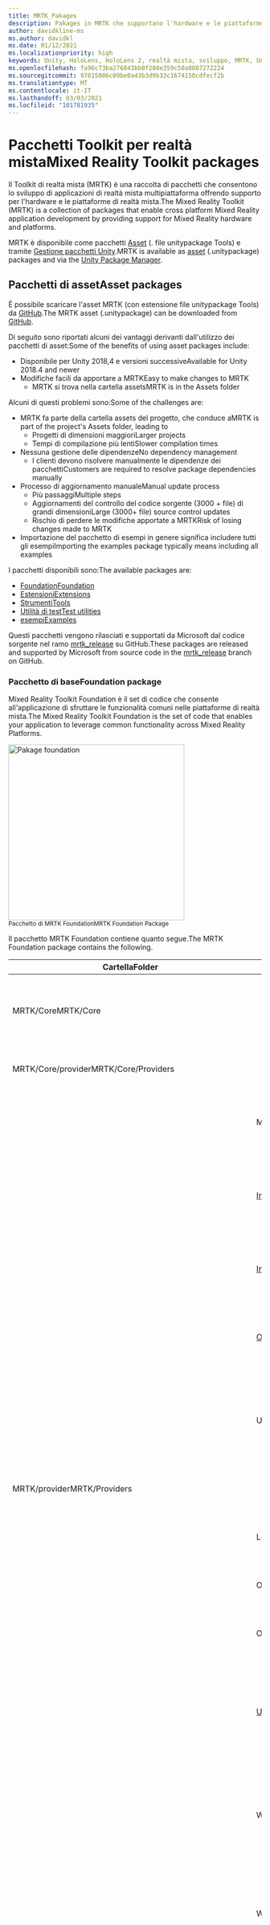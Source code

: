 ```yaml
---
title: MRTK_Pakages
description: Pakages in MRTK che supportano l'hardware e le piattaforme a realtà mista.
author: davidkline-ms
ms.author: davidkl
ms.date: 01/12/2021
ms.localizationpriority: high
keywords: Unity, HoloLens, HoloLens 2, realtà mista, sviluppo, MRTK, Unity pakage Manager,
ms.openlocfilehash: fa96c73ba276843bb8f280e359c50a8087272224
ms.sourcegitcommit: 97815006c09be0a43b3d9b33c1674150cdfecf2b
ms.translationtype: MT
ms.contentlocale: it-IT
ms.lasthandoff: 03/03/2021
ms.locfileid: "101781935"
---
```

# <a name="mixed-reality-toolkit-packages"></a><span data-ttu-id="5b2c1-104">Pacchetti Toolkit per realtà mista</span><span class="sxs-lookup"><span data-stu-id="5b2c1-104">Mixed Reality Toolkit packages</span></span>

<span data-ttu-id="5b2c1-105">Il Toolkit di realtà mista (MRTK) è una raccolta di pacchetti che consentono lo sviluppo di applicazioni di realtà mista multipiattaforma offrendo supporto per l'hardware e le piattaforme di realtà mista.</span><span class="sxs-lookup"><span data-stu-id="5b2c1-105">The Mixed Reality Toolkit (MRTK) is a collection of packages that enable cross platform Mixed Reality application development by providing support for Mixed Reality hardware and platforms.</span></span>

<span data-ttu-id="5b2c1-106">MRTK è disponibile come pacchetti [Asset](#asset-packages) (. file unitypackage Tools) e tramite [Gestione pacchetti Unity](#unity-package-manager).</span><span class="sxs-lookup"><span data-stu-id="5b2c1-106">MRTK is available as [asset](#asset-packages) (.unitypackage) packages and via the [Unity Package Manager](#unity-package-manager).</span></span>

## <a name="asset-packages"></a><span data-ttu-id="5b2c1-107">Pacchetti di asset</span><span class="sxs-lookup"><span data-stu-id="5b2c1-107">Asset packages</span></span>

<span data-ttu-id="5b2c1-108">È possibile scaricare l'asset MRTK (con estensione file unitypackage Tools) da [GitHub](https://github.com/microsoft/MixedRealityToolkit-Unity/releases).</span><span class="sxs-lookup"><span data-stu-id="5b2c1-108">The MRTK asset (.unitypackage) can be downloaded from [GitHub](https://github.com/microsoft/MixedRealityToolkit-Unity/releases).</span></span>

<span data-ttu-id="5b2c1-109">Di seguito sono riportati alcuni dei vantaggi derivanti dall'utilizzo dei pacchetti di asset:</span><span class="sxs-lookup"><span data-stu-id="5b2c1-109">Some of the benefits of using asset packages include:</span></span>

- <span data-ttu-id="5b2c1-110">Disponibile per Unity 2018,4 e versioni successive</span><span class="sxs-lookup"><span data-stu-id="5b2c1-110">Available for Unity 2018.4 and newer</span></span>
- <span data-ttu-id="5b2c1-111">Modifiche facili da apportare a MRTK</span><span class="sxs-lookup"><span data-stu-id="5b2c1-111">Easy to make changes to MRTK</span></span>
  - <span data-ttu-id="5b2c1-112">MRTK si trova nella cartella assets</span><span class="sxs-lookup"><span data-stu-id="5b2c1-112">MRTK is in the Assets folder</span></span>

<span data-ttu-id="5b2c1-113">Alcuni di questi problemi sono:</span><span class="sxs-lookup"><span data-stu-id="5b2c1-113">Some of the challenges are:</span></span>

- <span data-ttu-id="5b2c1-114">MRTK fa parte della cartella assets del progetto, che conduce a</span><span class="sxs-lookup"><span data-stu-id="5b2c1-114">MRTK is part of the project's Assets folder, leading to</span></span>
  - <span data-ttu-id="5b2c1-115">Progetti di dimensioni maggiori</span><span class="sxs-lookup"><span data-stu-id="5b2c1-115">Larger projects</span></span>
  - <span data-ttu-id="5b2c1-116">Tempi di compilazione più lenti</span><span class="sxs-lookup"><span data-stu-id="5b2c1-116">Slower compilation times</span></span>
- <span data-ttu-id="5b2c1-117">Nessuna gestione delle dipendenze</span><span class="sxs-lookup"><span data-stu-id="5b2c1-117">No dependency management</span></span>
  - <span data-ttu-id="5b2c1-118">I clienti devono risolvere manualmente le dipendenze dei pacchetti</span><span class="sxs-lookup"><span data-stu-id="5b2c1-118">Customers are required to resolve package dependencies manually</span></span>
- <span data-ttu-id="5b2c1-119">Processo di aggiornamento manuale</span><span class="sxs-lookup"><span data-stu-id="5b2c1-119">Manual update process</span></span>
  - <span data-ttu-id="5b2c1-120">Più passaggi</span><span class="sxs-lookup"><span data-stu-id="5b2c1-120">Multiple steps</span></span>
  - <span data-ttu-id="5b2c1-121">Aggiornamenti del controllo del codice sorgente (3000 + file) di grandi dimensioni</span><span class="sxs-lookup"><span data-stu-id="5b2c1-121">Large (3000+ file) source control updates</span></span>
  - <span data-ttu-id="5b2c1-122">Rischio di perdere le modifiche apportate a MRTK</span><span class="sxs-lookup"><span data-stu-id="5b2c1-122">Risk of losing changes made to MRTK</span></span>
- <span data-ttu-id="5b2c1-123">Importazione del pacchetto di esempi in genere significa includere tutti gli esempi</span><span class="sxs-lookup"><span data-stu-id="5b2c1-123">Importing the examples package typically means including all examples</span></span>

<span data-ttu-id="5b2c1-124">I pacchetti disponibili sono:</span><span class="sxs-lookup"><span data-stu-id="5b2c1-124">The available packages are:</span></span>

- [<span data-ttu-id="5b2c1-125">Foundation</span><span class="sxs-lookup"><span data-stu-id="5b2c1-125">Foundation</span></span>](#foundation-package)
- [<span data-ttu-id="5b2c1-126">Estensioni</span><span class="sxs-lookup"><span data-stu-id="5b2c1-126">Extensions</span></span>](#extensions-package)
- [<span data-ttu-id="5b2c1-127">Strumenti</span><span class="sxs-lookup"><span data-stu-id="5b2c1-127">Tools</span></span>](#tools-package)
- [<span data-ttu-id="5b2c1-128">Utilità di test</span><span class="sxs-lookup"><span data-stu-id="5b2c1-128">Test utilities</span></span>](#test-utilities-package)
- [<span data-ttu-id="5b2c1-129">esempi</span><span class="sxs-lookup"><span data-stu-id="5b2c1-129">Examples</span></span>](#examples-package)

<span data-ttu-id="5b2c1-130">Questi pacchetti vengono rilasciati e supportati da Microsoft dal codice sorgente nel ramo [mrtk_release](https://github.com/Microsoft/MixedRealityToolkit-Unity/tree/mrtk_release) su GitHub.</span><span class="sxs-lookup"><span data-stu-id="5b2c1-130">These packages are released and supported by Microsoft from source code in the [mrtk_release](https://github.com/Microsoft/MixedRealityToolkit-Unity/tree/mrtk_release) branch on GitHub.</span></span>

### <a name="foundation-package"></a><span data-ttu-id="5b2c1-131">Pacchetto di base</span><span class="sxs-lookup"><span data-stu-id="5b2c1-131">Foundation package</span></span>

<span data-ttu-id="5b2c1-132">Mixed Reality Toolkit Foundation è il set di codice che consente all'applicazione di sfruttare le funzionalità comuni nelle piattaforme di realtà mista.</span><span class="sxs-lookup"><span data-stu-id="5b2c1-132">The Mixed Reality Toolkit Foundation is the set of code that enables your application to leverage common functionality across Mixed Reality Platforms.</span></span>

<img src="../features/images/input/MRTK_Package_Foundation.png" width="350px" alt="Pakage foundation" style="display:block;">  
<span data-ttu-id="5b2c1-133"><sup>Pacchetto di MRTK Foundation</sup></span><span class="sxs-lookup"><span data-stu-id="5b2c1-133"><sup>MRTK Foundation Package</sup></span></span>

<span data-ttu-id="5b2c1-134">Il pacchetto MRTK Foundation contiene quanto segue.</span><span class="sxs-lookup"><span data-stu-id="5b2c1-134">The MRTK Foundation package contains the following.</span></span>

| <span data-ttu-id="5b2c1-135">Cartella</span><span class="sxs-lookup"><span data-stu-id="5b2c1-135">Folder</span></span> | <span data-ttu-id="5b2c1-136">Componente</span><span class="sxs-lookup"><span data-stu-id="5b2c1-136">Component</span></span> | <span data-ttu-id="5b2c1-137">Descrizione</span><span class="sxs-lookup"><span data-stu-id="5b2c1-137">Description</span></span> |
| --- | --- | --- |
| <span data-ttu-id="5b2c1-138">MRTK/Core</span><span class="sxs-lookup"><span data-stu-id="5b2c1-138">MRTK/Core</span></span> | | <span data-ttu-id="5b2c1-139">Interfacce e definizioni di tipi, classi base e shader standard.</span><span class="sxs-lookup"><span data-stu-id="5b2c1-139">Interface and type definitions, base classes, standard shader.</span></span> |
| <span data-ttu-id="5b2c1-140">MRTK/Core/provider</span><span class="sxs-lookup"><span data-stu-id="5b2c1-140">MRTK/Core/Providers</span></span> | | <span data-ttu-id="5b2c1-141">Provider di dati indipendenti dalla piattaforma</span><span class="sxs-lookup"><span data-stu-id="5b2c1-141">Platform agnostic data providers</span></span> |
| | <span data-ttu-id="5b2c1-142">Mani</span><span class="sxs-lookup"><span data-stu-id="5b2c1-142">Hands</span></span> | <span data-ttu-id="5b2c1-143">Supporto della classe di base e servizi per il rilevamento manuale.</span><span class="sxs-lookup"><span data-stu-id="5b2c1-143">Base class support and services for hand tracking.</span></span> |
| | [<span data-ttu-id="5b2c1-144">InputAnimation</span><span class="sxs-lookup"><span data-stu-id="5b2c1-144">InputAnimation</span></span>](../features/input-simulation/input-animation-recording.md) | <span data-ttu-id="5b2c1-145">Supporto per la registrazione dei dati di rilevamento della mano e del movimento Head.</span><span class="sxs-lookup"><span data-stu-id="5b2c1-145">Support for recording head movement and hand tracking data.</span></span> |
| | [<span data-ttu-id="5b2c1-146">InputSimulation</span><span class="sxs-lookup"><span data-stu-id="5b2c1-146">InputSimulation</span></span>](../features/input-simulation/input-simulation-service.md) | <span data-ttu-id="5b2c1-147">Supporto per la simulazione in-editor di input mano e occhio.</span><span class="sxs-lookup"><span data-stu-id="5b2c1-147">Support for in-editor simulation of hand and eye input.</span></span> |
| | [<span data-ttu-id="5b2c1-148">ObjectMeshObserver</span><span class="sxs-lookup"><span data-stu-id="5b2c1-148">ObjectMeshObserver</span></span>](../features/spatial-awareness/spatial-object-mesh-observer.md) | <span data-ttu-id="5b2c1-149">Osservatore di consapevolezza spaziale che usa un modello 3D come dati.</span><span class="sxs-lookup"><span data-stu-id="5b2c1-149">Spatial awareness observer using a 3D model as the data.</span></span> |
| | <span data-ttu-id="5b2c1-150">UnityInput</span><span class="sxs-lookup"><span data-stu-id="5b2c1-150">UnityInput</span></span> | <span data-ttu-id="5b2c1-151">Dispositivi di input comuni (joystick, mouse e così via) implementati tramite l'API di input di Unity.</span><span class="sxs-lookup"><span data-stu-id="5b2c1-151">Common input devices (joystick, mouse, etc.) implemented via Unity's input API.</span></span> |
| <span data-ttu-id="5b2c1-152">MRTK/provider</span><span class="sxs-lookup"><span data-stu-id="5b2c1-152">MRTK/Providers</span></span> | | <span data-ttu-id="5b2c1-153">Provider di dati specifici della piattaforma</span><span class="sxs-lookup"><span data-stu-id="5b2c1-153">Platform specific data providers</span></span> |
| | <span data-ttu-id="5b2c1-154">LeapMotion</span><span class="sxs-lookup"><span data-stu-id="5b2c1-154">LeapMotion</span></span> | <span data-ttu-id="5b2c1-155">Supporto per UltraLeap Leap Motion controller.</span><span class="sxs-lookup"><span data-stu-id="5b2c1-155">Support for the UltraLeap Leap Motion controller.</span></span> |
| | <span data-ttu-id="5b2c1-156">OpenVR</span><span class="sxs-lookup"><span data-stu-id="5b2c1-156">OpenVR</span></span> | <span data-ttu-id="5b2c1-157">Supporto per i dispositivi OpenVR.</span><span class="sxs-lookup"><span data-stu-id="5b2c1-157">Support for OpenVR devices.</span></span> |
| | <span data-ttu-id="5b2c1-158">Oculus</span><span class="sxs-lookup"><span data-stu-id="5b2c1-158">Oculus</span></span> | <span data-ttu-id="5b2c1-159">Supporto per dispositivi Oculus, ad esempio la ricerca.</span><span class="sxs-lookup"><span data-stu-id="5b2c1-159">Support for Oculus devices, such as the Quest.</span></span> |
| | [<span data-ttu-id="5b2c1-160">Unity</span><span class="sxs-lookup"><span data-stu-id="5b2c1-160">UnityAR</span></span>](../features/camera-system/unity-ar-camera-settings.md) | <span data-ttu-id="5b2c1-161">Sperimentale Provider di impostazioni della fotocamera che consente l'uso di MRTK con i dispositivi mobili AR.</span><span class="sxs-lookup"><span data-stu-id="5b2c1-161">(Experimental) Camera settings provider enabling MRTK use with mobile AR devices.</span></span> |
| | <span data-ttu-id="5b2c1-162">WindowsMixedReality</span><span class="sxs-lookup"><span data-stu-id="5b2c1-162">WindowsMixedReality</span></span> | <span data-ttu-id="5b2c1-163">Supporto per i dispositivi di realtà mista di Windows, tra cui Microsoft HoloLens e gli auricolari immersivi.</span><span class="sxs-lookup"><span data-stu-id="5b2c1-163">Support for Windows Mixed Reality devices, including Microsoft HoloLens and immersive headsets.</span></span> |
| | <span data-ttu-id="5b2c1-164">Windows</span><span class="sxs-lookup"><span data-stu-id="5b2c1-164">Windows</span></span> | <span data-ttu-id="5b2c1-165">Supporto per le API specifiche di Microsoft Windows, ad esempio la voce e la dettatura.</span><span class="sxs-lookup"><span data-stu-id="5b2c1-165">Support for Microsoft Windows specific APIs, for example speech and dictation.</span></span> |
| | <span data-ttu-id="5b2c1-166">SDK XR</span><span class="sxs-lookup"><span data-stu-id="5b2c1-166">XR SDK</span></span> | <span data-ttu-id="5b2c1-167">Sperimentale Supporto per [il nuovo Framework XR di Unity](https://blogs.unity3d.com/2020/01/24/unity-xr-platform-updates/) in unity 2019,3 e versioni successive.</span><span class="sxs-lookup"><span data-stu-id="5b2c1-167">(Experimental) Support for [Unity's new XR framework](https://blogs.unity3d.com/2020/01/24/unity-xr-platform-updates/) in Unity 2019.3 and newer.</span></span> |
| <span data-ttu-id="5b2c1-168">MRTK/SDK</span><span class="sxs-lookup"><span data-stu-id="5b2c1-168">MRTK/SDK</span></span> | | |
| | <span data-ttu-id="5b2c1-169">Sperimentale</span><span class="sxs-lookup"><span data-stu-id="5b2c1-169">Experimental</span></span> | <span data-ttu-id="5b2c1-170">Funzionalità sperimentali, tra cui shader, controlli dell'interfaccia utente e singoli gestori di sistema.</span><span class="sxs-lookup"><span data-stu-id="5b2c1-170">Experimental features, including shaders, user interface controls and individual system managers.</span></span> |
| | <span data-ttu-id="5b2c1-171">Funzionalità</span><span class="sxs-lookup"><span data-stu-id="5b2c1-171">Features</span></span> | <span data-ttu-id="5b2c1-172">Funzionalità basata sul pacchetto di base.</span><span class="sxs-lookup"><span data-stu-id="5b2c1-172">Functionality that builds upon the Foundation package.</span></span> |
| | <span data-ttu-id="5b2c1-173">Profiles</span><span class="sxs-lookup"><span data-stu-id="5b2c1-173">Profiles</span></span> | <span data-ttu-id="5b2c1-174">Profili predefiniti per i sistemi e i servizi Microsoft Mixed Reality Toolkit.</span><span class="sxs-lookup"><span data-stu-id="5b2c1-174">Default profiles for the Microsoft Mixed Reality Toolkit systems and services.</span></span> |
| | <span data-ttu-id="5b2c1-175">StandardAssets</span><span class="sxs-lookup"><span data-stu-id="5b2c1-175">StandardAssets</span></span> | <span data-ttu-id="5b2c1-176">Asset comuni; modelli, trame, materiali e così via</span><span class="sxs-lookup"><span data-stu-id="5b2c1-176">Common assets; models, textures, materials, etc.</span></span> |
| <span data-ttu-id="5b2c1-177">MRTK/SceneSystemResources</span><span class="sxs-lookup"><span data-stu-id="5b2c1-177">MRTK/SceneSystemResources</span></span> | | <span data-ttu-id="5b2c1-178">Asset e risorse usati dal sistema di scena</span><span class="sxs-lookup"><span data-stu-id="5b2c1-178">Assets and resources used by the Scene System</span></span> |
| <span data-ttu-id="5b2c1-179">MRTK/servizi</span><span class="sxs-lookup"><span data-stu-id="5b2c1-179">MRTK/Services</span></span> | | |
| | [<span data-ttu-id="5b2c1-180">BoundarySystem</span><span class="sxs-lookup"><span data-stu-id="5b2c1-180">BoundarySystem</span></span>](../features/boundary/boundary-system-getting-started.md) | <span data-ttu-id="5b2c1-181">Sistema che implementa il supporto per i confini VR.</span><span class="sxs-lookup"><span data-stu-id="5b2c1-181">System implementing VR boundary support.</span></span> |
| | [<span data-ttu-id="5b2c1-182">CameraSystem</span><span class="sxs-lookup"><span data-stu-id="5b2c1-182">CameraSystem</span></span>](../features/camera-system/camera-system-overview.md) | <span data-ttu-id="5b2c1-183">Sistema che implementa la configurazione della fotocamera e la gestione.</span><span class="sxs-lookup"><span data-stu-id="5b2c1-183">System implementing camera configuration and management.</span></span> |
| | [<span data-ttu-id="5b2c1-184">DiagnosticsSystem</span><span class="sxs-lookup"><span data-stu-id="5b2c1-184">DiagnosticsSystem</span></span>](../features/diagnostics/diagnostics-system-getting-started.md) | <span data-ttu-id="5b2c1-185">Implementazione del sistema in Application Diagnostics, ad esempio un Profiler Visual.</span><span class="sxs-lookup"><span data-stu-id="5b2c1-185">System implementing in application diagnostics, for example a visual profiler.</span></span> |
| | [<span data-ttu-id="5b2c1-186">InputSystem</span><span class="sxs-lookup"><span data-stu-id="5b2c1-186">InputSystem</span></span>](../features/input/overview.md) | <span data-ttu-id="5b2c1-187">Sistema che fornisce supporto per l'accesso e la gestione dell'input dell'utente.</span><span class="sxs-lookup"><span data-stu-id="5b2c1-187">System providing support for accessing and handling user input.</span></span> |
| | [<span data-ttu-id="5b2c1-188">SceneSystem</span><span class="sxs-lookup"><span data-stu-id="5b2c1-188">SceneSystem</span></span>](../features/scene-system/scene-system-getting-started.md) | <span data-ttu-id="5b2c1-189">Sistema che fornisce supporto per le applicazioni multiscena.</span><span class="sxs-lookup"><span data-stu-id="5b2c1-189">System providing multi-scene application support.</span></span> |
| | [<span data-ttu-id="5b2c1-190">SpatialAwarenessSystem</span><span class="sxs-lookup"><span data-stu-id="5b2c1-190">SpatialAwarenessSystem</span></span>](../features/spatial-awareness/spatial-awareness-getting-started.md) | <span data-ttu-id="5b2c1-191">Sistema che fornisce supporto per la consapevolezza dell'ambiente dell'utente.</span><span class="sxs-lookup"><span data-stu-id="5b2c1-191">System providing support for awareness of the user's environment.</span></span> |
| | [<span data-ttu-id="5b2c1-192">TeleportSystem</span><span class="sxs-lookup"><span data-stu-id="5b2c1-192">TeleportSystem</span></span>](../features/teleport-system/teleport-system.md) | <span data-ttu-id="5b2c1-193">Sistema che fornisce il supporto per il Teleporting (spostandosi sull'esperienza nei salti).</span><span class="sxs-lookup"><span data-stu-id="5b2c1-193">System providing support for teleporting (moving about the experience in jumps).</span></span> |
| <span data-ttu-id="5b2c1-194">MRTK/StandardAssets</span><span class="sxs-lookup"><span data-stu-id="5b2c1-194">MRTK/StandardAssets</span></span> | | <span data-ttu-id="5b2c1-195">Shader standard MRTK, materiali di base e altre risorse standard per esperienze di realtà miste</span><span class="sxs-lookup"><span data-stu-id="5b2c1-195">MRTK Standard shader, basic materials and other standard assets for mixed reality experiences</span></span> |

### <a name="extensions-package"></a><span data-ttu-id="5b2c1-196">Pacchetto di estensioni</span><span class="sxs-lookup"><span data-stu-id="5b2c1-196">Extensions package</span></span>

<span data-ttu-id="5b2c1-197">Il pacchetto facoltativo Microsoft. MixedRealityToolkit. Unity. Extensions include servizi aggiuntivi che estendono le funzionalità di Microsoft Mixed Reality Toolkit.</span><span class="sxs-lookup"><span data-stu-id="5b2c1-197">The optional Microsoft.MixedRealityToolkit.Unity.Extensions package includes additional services that extend the functionality of the Microsoft Mixed Reality Toolkit.</span></span>

> [!NOTE]
> <span data-ttu-id="5b2c1-198">Il pacchetto Extensions richiede Microsoft. MixedRealityToolkit. Unity. Foundation.</span><span class="sxs-lookup"><span data-stu-id="5b2c1-198">The extensions package requires Microsoft.MixedRealityToolkit.Unity.Foundation.</span></span>

| <span data-ttu-id="5b2c1-199">Cartella</span><span class="sxs-lookup"><span data-stu-id="5b2c1-199">Folder</span></span> | <span data-ttu-id="5b2c1-200">Componente</span><span class="sxs-lookup"><span data-stu-id="5b2c1-200">Component</span></span> | <span data-ttu-id="5b2c1-201">Descrizione</span><span class="sxs-lookup"><span data-stu-id="5b2c1-201">Description</span></span> |
| --- | --- | --- |
| <span data-ttu-id="5b2c1-202">MRTK/estensioni</span><span class="sxs-lookup"><span data-stu-id="5b2c1-202">MRTK/Extensions</span></span> | |
| | [<span data-ttu-id="5b2c1-203">HandPhysicsService</span><span class="sxs-lookup"><span data-stu-id="5b2c1-203">HandPhysicsService</span></span>](../features/extensions/hand-physics-service.md) | <span data-ttu-id="5b2c1-204">Servizio che aggiunge il supporto per la fisica a mani articolate.</span><span class="sxs-lookup"><span data-stu-id="5b2c1-204">Service that adds physics support to articulated hands.</span></span> |
| | <span data-ttu-id="5b2c1-205">LostTrackingService</span><span class="sxs-lookup"><span data-stu-id="5b2c1-205">LostTrackingService</span></span> | <span data-ttu-id="5b2c1-206">Servizio che semplifica la gestione delle perdite di rilevamento nei dispositivi Microsoft HoloLens.</span><span class="sxs-lookup"><span data-stu-id="5b2c1-206">Service that simplifies handling of tracking loss on Microsoft HoloLens devices.</span></span> |
| | [<span data-ttu-id="5b2c1-207">SceneTransitionService</span><span class="sxs-lookup"><span data-stu-id="5b2c1-207">SceneTransitionService</span></span>](../features/extensions/scene-transition-service.md) | <span data-ttu-id="5b2c1-208">Servizio che semplifica l'aggiunta di transizioni di scene uniformi.</span><span class="sxs-lookup"><span data-stu-id="5b2c1-208">Service that simplifies adding smooth scene transitions.</span></span> |

### <a name="tools-package"></a><span data-ttu-id="5b2c1-209">Pacchetto strumenti</span><span class="sxs-lookup"><span data-stu-id="5b2c1-209">Tools package</span></span>

<span data-ttu-id="5b2c1-210">Il pacchetto facoltativo Microsoft. MixedRealityToolkit. Unity. Tools include strumenti utili che migliorano l'esperienza di sviluppo di realtà mista usando Microsoft Mixed Reality Toolkit.</span><span class="sxs-lookup"><span data-stu-id="5b2c1-210">The optional Microsoft.MixedRealityToolkit.Unity.Tools package includes helpful tools that enhance the mixed reality development experience using the Microsoft Mixed Reality Toolkit.</span></span>
<span data-ttu-id="5b2c1-211">Questi strumenti si trovano nel menu **utilità di reality Toolkit > Utilities** nell'editor di Unity.</span><span class="sxs-lookup"><span data-stu-id="5b2c1-211">These tools are located in the **Mixed Reality Toolkit > Utilities** menu in the Unity Editor.</span></span>

> [!NOTE]
> <span data-ttu-id="5b2c1-212">Il pacchetto di strumenti richiede Microsoft. MixedRealityToolkit. Unity. Foundation.</span><span class="sxs-lookup"><span data-stu-id="5b2c1-212">The tools package requires Microsoft.MixedRealityToolkit.Unity.Foundation.</span></span>

| <span data-ttu-id="5b2c1-213">Cartella</span><span class="sxs-lookup"><span data-stu-id="5b2c1-213">Folder</span></span> | <span data-ttu-id="5b2c1-214">Componente</span><span class="sxs-lookup"><span data-stu-id="5b2c1-214">Component</span></span> | <span data-ttu-id="5b2c1-215">Descrizione</span><span class="sxs-lookup"><span data-stu-id="5b2c1-215">Description</span></span> |
| --- | --- | --- |
| <span data-ttu-id="5b2c1-216">MRTK/strumenti</span><span class="sxs-lookup"><span data-stu-id="5b2c1-216">MRTK/Tools</span></span> | |
| | <span data-ttu-id="5b2c1-217">BuildWindow</span><span class="sxs-lookup"><span data-stu-id="5b2c1-217">BuildWindow</span></span> | <span data-ttu-id="5b2c1-218">Strumento che consente di semplificare il processo di compilazione e distribuzione di applicazioni UWP.</span><span class="sxs-lookup"><span data-stu-id="5b2c1-218">Tool that helps simplify the process of building and deploying UWP applications.</span></span> |
| | [<span data-ttu-id="5b2c1-219">DependencyWindow</span><span class="sxs-lookup"><span data-stu-id="5b2c1-219">DependencyWindow</span></span>](../features/tools/dependency-window.md) | <span data-ttu-id="5b2c1-220">Strumento che consente di creare un grafico delle dipendenze di asset in un progetto.</span><span class="sxs-lookup"><span data-stu-id="5b2c1-220">Tool that creates a dependency graph of assets in a project.</span></span> |
| | [<span data-ttu-id="5b2c1-221">ExtensionServiceCreator</span><span class="sxs-lookup"><span data-stu-id="5b2c1-221">ExtensionServiceCreator</span></span>](../features/tools/extension-service-creation-wizard.md) | <span data-ttu-id="5b2c1-222">Procedura guidata per semplificare la creazione di servizi di estensione.</span><span class="sxs-lookup"><span data-stu-id="5b2c1-222">Wizard to assist in creating extension services.</span></span> |
| | [<span data-ttu-id="5b2c1-223">MigrationWindow</span><span class="sxs-lookup"><span data-stu-id="5b2c1-223">MigrationWindow</span></span>](../features/tools/migration-window.md) | <span data-ttu-id="5b2c1-224">Strumento che facilita l'aggiornamento del codice che usa componenti MRTK deprecati.</span><span class="sxs-lookup"><span data-stu-id="5b2c1-224">Tool that assists in updating code that uses deprecated MRTK components.</span></span>  |
| | [<span data-ttu-id="5b2c1-225">OptimizeWindow</span><span class="sxs-lookup"><span data-stu-id="5b2c1-225">OptimizeWindow</span></span>](../features/tools/optimize-window.md) | <span data-ttu-id="5b2c1-226">Utilità che consente di automatizzare la configurazione di un progetto di realtà mista per ottenere prestazioni ottimali in Unity.</span><span class="sxs-lookup"><span data-stu-id="5b2c1-226">Utility to help automate configuring a mixed reality project for the best performance in Unity.</span></span> |
| | <span data-ttu-id="5b2c1-227">ReserializeAssetsUtility</span><span class="sxs-lookup"><span data-stu-id="5b2c1-227">ReserializeAssetsUtility</span></span> | <span data-ttu-id="5b2c1-228">Fornisce supporto per la riserializzazione di file Unity specifici.</span><span class="sxs-lookup"><span data-stu-id="5b2c1-228">Provides support for reserializing specific Unity files.</span></span> |
| | [<span data-ttu-id="5b2c1-229">RuntimeTools/strumenti/ControllerMappingTool</span><span class="sxs-lookup"><span data-stu-id="5b2c1-229">RuntimeTools/Tools/ControllerMappingTool</span></span>](../features/tools/controller-mapping-tool.md) | <span data-ttu-id="5b2c1-230">Utilità che consente agli sviluppatori di determinare rapidamente i mapping di Unity per i controller hardware.</span><span class="sxs-lookup"><span data-stu-id="5b2c1-230">Utility enabling developers to quickly determine Unity mappings for hardware controllers.</span></span> |
| | <span data-ttu-id="5b2c1-231">ScreenshotUtility</span><span class="sxs-lookup"><span data-stu-id="5b2c1-231">ScreenshotUtility</span></span> | <span data-ttu-id="5b2c1-232">Abilita l'acquisizione delle immagini dell'applicazione nell'editor di Unity.</span><span class="sxs-lookup"><span data-stu-id="5b2c1-232">Enables capturing application images in the Unity editor.</span></span> |
| | <span data-ttu-id="5b2c1-233">TextureCombinerWindow</span><span class="sxs-lookup"><span data-stu-id="5b2c1-233">TextureCombinerWindow</span></span> | <span data-ttu-id="5b2c1-234">Utilità per combinare trame grafiche.</span><span class="sxs-lookup"><span data-stu-id="5b2c1-234">Utility to combine graphics textures.</span></span> |
| | [<span data-ttu-id="5b2c1-235">Casella degli strumenti</span><span class="sxs-lookup"><span data-stu-id="5b2c1-235">Toolbox</span></span>](../features/ux-building-blocks/toolbox.md) | <span data-ttu-id="5b2c1-236">Interfaccia utente che semplifica l'individuazione e l'utilizzo dei componenti UX MRTK.</span><span class="sxs-lookup"><span data-stu-id="5b2c1-236">UI that makes it easy to discover and use MRTK UX components.</span></span> |

### <a name="test-utilities-package"></a><span data-ttu-id="5b2c1-237">Pacchetto di utilità di test</span><span class="sxs-lookup"><span data-stu-id="5b2c1-237">Test utilities package</span></span>

<span data-ttu-id="5b2c1-238">Il pacchetto Microsoft. MixedRealityToolkit. TestUtilities facoltativo è una raccolta di script helper che consentono agli sviluppatori di [creare facilmente test in modalità di riproduzione](../contributing/unit-tests.md#play-mode-tests).</span><span class="sxs-lookup"><span data-stu-id="5b2c1-238">The optional Microsoft.MixedRealityToolkit.TestUtilities package is a collection of helper scripts that enable developers to easily [create play mode tests](../contributing/unit-tests.md#play-mode-tests).</span></span> <span data-ttu-id="5b2c1-239">Queste utilità sono particolarmente utili per gli sviluppatori che creano componenti MRTK.</span><span class="sxs-lookup"><span data-stu-id="5b2c1-239">These utilities are especially useful for developers creating MRTK components.</span></span>

| <span data-ttu-id="5b2c1-240">Cartella</span><span class="sxs-lookup"><span data-stu-id="5b2c1-240">Folder</span></span> | <span data-ttu-id="5b2c1-241">Componente</span><span class="sxs-lookup"><span data-stu-id="5b2c1-241">Component</span></span> | <span data-ttu-id="5b2c1-242">Descrizione</span><span class="sxs-lookup"><span data-stu-id="5b2c1-242">Description</span></span> |
| --- | --- | --- |
| <span data-ttu-id="5b2c1-243">MRTK/test</span><span class="sxs-lookup"><span data-stu-id="5b2c1-243">MRTK/Tests</span></span> | |
| | <span data-ttu-id="5b2c1-244">TestUtilities</span><span class="sxs-lookup"><span data-stu-id="5b2c1-244">TestUtilities</span></span> | <span data-ttu-id="5b2c1-245">Metodi per semplificare la creazione di test in modalità di riproduzione, incluse le utilità di simulazione manuale.</span><span class="sxs-lookup"><span data-stu-id="5b2c1-245">Methods to simplify creation of play mode tests, including hand simulation utilities.</span></span> |

### <a name="examples-package"></a><span data-ttu-id="5b2c1-246">Pacchetto di esempi</span><span class="sxs-lookup"><span data-stu-id="5b2c1-246">Examples package</span></span>

<span data-ttu-id="5b2c1-247">Il pacchetto degli esempi contiene demo, script di esempio e scene di esempio che esercitano le funzionalità del pacchetto di base.</span><span class="sxs-lookup"><span data-stu-id="5b2c1-247">The examples package contains demos, sample scripts, and sample scenes that exercise functionality in the foundation package.</span></span> <span data-ttu-id="5b2c1-248">Questo pacchetto contiene la [scena HandInteractionExample](../features/example-scenes/hand-interaction-examples.md) (illustrata di seguito) che contiene oggetti di esempio che rispondono a diversi tipi di input della mano (articolati e non articolati).</span><span class="sxs-lookup"><span data-stu-id="5b2c1-248">This package contains the [HandInteractionExample scene](../features/example-scenes/hand-interaction-examples.md) (pictured below) which contains sample objects that respond to various types of hand input (articulated and non-articulated).</span></span>

![Scena HandInteractionExample](../features/images/MRTK_Examples.png)

<span data-ttu-id="5b2c1-250">Questo pacchetto contiene anche le demo di rilevamento degli occhi, [documentate qui](../features/eye-tracking/eye-tracking-examples-overview.md)</span><span class="sxs-lookup"><span data-stu-id="5b2c1-250">This package also contains eye tracking demos, which are [documented here](../features/eye-tracking/eye-tracking-examples-overview.md)</span></span>

<span data-ttu-id="5b2c1-251">Più in generale, tutte le nuove funzionalità di MRTK devono contenere un esempio corrispondente nel pacchetto degli esempi, approssimativamente seguendo la stessa struttura di cartelle e la stessa posizione.</span><span class="sxs-lookup"><span data-stu-id="5b2c1-251">More generally, any new feature in the MRTK should contain a corresponding example in the examples package, roughly following the same folder structure and location.</span></span>

> [!NOTE]
> <span data-ttu-id="5b2c1-252">Il pacchetto degli esempi richiede Microsoft. MixedRealityToolkit. Unity. Foundation.</span><span class="sxs-lookup"><span data-stu-id="5b2c1-252">The examples package requires Microsoft.MixedRealityToolkit.Unity.Foundation.</span></span>

| <span data-ttu-id="5b2c1-253">Cartella</span><span class="sxs-lookup"><span data-stu-id="5b2c1-253">Folder</span></span> | <span data-ttu-id="5b2c1-254">Componente</span><span class="sxs-lookup"><span data-stu-id="5b2c1-254">Component</span></span> | <span data-ttu-id="5b2c1-255">Descrizione</span><span class="sxs-lookup"><span data-stu-id="5b2c1-255">Description</span></span> |
| --- | --- | --- |
| <span data-ttu-id="5b2c1-256">MRTK/esempi</span><span class="sxs-lookup"><span data-stu-id="5b2c1-256">MRTK/Examples</span></span> | | |
| | <span data-ttu-id="5b2c1-257">Demo</span><span class="sxs-lookup"><span data-stu-id="5b2c1-257">Demos</span></span> | <span data-ttu-id="5b2c1-258">Scene semplici che illustrano una o due funzionalità correlate.</span><span class="sxs-lookup"><span data-stu-id="5b2c1-258">Simple scenes illustrating one or two related features.</span></span> |
| | <span data-ttu-id="5b2c1-259">Sperimentale</span><span class="sxs-lookup"><span data-stu-id="5b2c1-259">Experimental</span></span> | <span data-ttu-id="5b2c1-260">Scene demo che illustrano le funzionalità sperimentali.</span><span class="sxs-lookup"><span data-stu-id="5b2c1-260">Demo scenes illustrating experimental features.</span></span> |
| | <span data-ttu-id="5b2c1-261">StandardAssets</span><span class="sxs-lookup"><span data-stu-id="5b2c1-261">StandardAssets</span></span> | <span data-ttu-id="5b2c1-262">Risorse comuni condivise da più scene demo.</span><span class="sxs-lookup"><span data-stu-id="5b2c1-262">Common assets shared by multiple demo scenes.</span></span> |

## <a name="unity-package-manager"></a><span data-ttu-id="5b2c1-263">Gestione pacchetti Unity</span><span class="sxs-lookup"><span data-stu-id="5b2c1-263">Unity Package Manager</span></span>

<span data-ttu-id="5b2c1-264">Per le esperienze create usando Unity 2019,4 e versioni successive, MRTK è disponibile tramite [Gestione pacchetti Unity](https://docs.unity3d.com/Manual/Packages.html).</span><span class="sxs-lookup"><span data-stu-id="5b2c1-264">For experiences being created using Unity 2019.4 and newer, the MRTK is available via the [Unity Package Manager](https://docs.unity3d.com/Manual/Packages.html).</span></span>

<span data-ttu-id="5b2c1-265">Di seguito sono riportati alcuni dei vantaggi derivanti dall'utilizzo dei pacchetti di asset:</span><span class="sxs-lookup"><span data-stu-id="5b2c1-265">Some of the benefits of using asset packages include:</span></span>

- <span data-ttu-id="5b2c1-266">Progetti più piccoli</span><span class="sxs-lookup"><span data-stu-id="5b2c1-266">Smaller projects</span></span>
  - <span data-ttu-id="5b2c1-267">Soluzioni di Visual Studio più pulite</span><span class="sxs-lookup"><span data-stu-id="5b2c1-267">Cleaner Visual Studio solutions</span></span>
  - <span data-ttu-id="5b2c1-268">Un numero inferiore di file da archiviare (MRTK è un riferimento semplice nel `Packages/manifest.json` file)</span><span class="sxs-lookup"><span data-stu-id="5b2c1-268">Fewer files to check in (MRTK is a simple reference in the `Packages/manifest.json` file)</span></span>
- <span data-ttu-id="5b2c1-269">Compilazione più veloce</span><span class="sxs-lookup"><span data-stu-id="5b2c1-269">Faster compilation</span></span>
  - <span data-ttu-id="5b2c1-270">Unity non è necessario ricompilare MRTK durante la compilazione</span><span class="sxs-lookup"><span data-stu-id="5b2c1-270">Unity does not need to recompile MRTK during building</span></span>
- <span data-ttu-id="5b2c1-271">Risoluzione delle dipendenze</span><span class="sxs-lookup"><span data-stu-id="5b2c1-271">Dependency resolution</span></span>
  - <span data-ttu-id="5b2c1-272">I pacchetti MRTK richiesti vengono installati automaticamente quando si specificano i pacchetti con dipendenze</span><span class="sxs-lookup"><span data-stu-id="5b2c1-272">Required MRTK packages are automatically installed when specifying packages with dependencies</span></span>
- <span data-ttu-id="5b2c1-273">Facile aggiornamento alle nuove versioni di MRTK</span><span class="sxs-lookup"><span data-stu-id="5b2c1-273">Easy update to new MRTK versions</span></span>
  - <span data-ttu-id="5b2c1-274">Modificare la versione nel `Packages/manifest.json` file</span><span class="sxs-lookup"><span data-stu-id="5b2c1-274">Change the version in the `Packages/manifest.json` file</span></span>

<span data-ttu-id="5b2c1-275">Alcuni di questi problemi sono:</span><span class="sxs-lookup"><span data-stu-id="5b2c1-275">Some of the challenges are:</span></span>

- <span data-ttu-id="5b2c1-276">MRTK non è modificabile</span><span class="sxs-lookup"><span data-stu-id="5b2c1-276">MRTK is immutable</span></span>
  - <span data-ttu-id="5b2c1-277">Non è possibile apportare modifiche senza che vengano rimosse durante la risoluzione del pacchetto</span><span class="sxs-lookup"><span data-stu-id="5b2c1-277">Cannot make changes without them being removed during package resolution</span></span>
- <span data-ttu-id="5b2c1-278">MRTK non supporta i pacchetti UPM con Unity 2018,4</span><span class="sxs-lookup"><span data-stu-id="5b2c1-278">MRTK does not support UPM packages with Unity 2018.4</span></span>

### <a name="foundation-package"></a><span data-ttu-id="5b2c1-279">Pacchetto di base</span><span class="sxs-lookup"><span data-stu-id="5b2c1-279">Foundation package</span></span>

<span data-ttu-id="5b2c1-280">Il pacchetto di base ( `com.microsoft.mixedreality.toolkit.foundation` ) costituisce la base del Toolkit di realtà mista.</span><span class="sxs-lookup"><span data-stu-id="5b2c1-280">The foundation package (`com.microsoft.mixedreality.toolkit.foundation`) forms the basis of the Mixed Reality Toolkit.</span></span>

| <span data-ttu-id="5b2c1-281">Cartella</span><span class="sxs-lookup"><span data-stu-id="5b2c1-281">Folder</span></span> | <span data-ttu-id="5b2c1-282">Componente</span><span class="sxs-lookup"><span data-stu-id="5b2c1-282">Component</span></span> | <span data-ttu-id="5b2c1-283">Descrizione</span><span class="sxs-lookup"><span data-stu-id="5b2c1-283">Description</span></span> |
| --- | --- | --- |
| <span data-ttu-id="5b2c1-284">MRTK/Core</span><span class="sxs-lookup"><span data-stu-id="5b2c1-284">MRTK/Core</span></span> | | <span data-ttu-id="5b2c1-285">Interfacce e definizioni di tipi, classi base e shader standard.</span><span class="sxs-lookup"><span data-stu-id="5b2c1-285">Interface and type definitions, base classes, standard shader.</span></span> |
| <span data-ttu-id="5b2c1-286">MRTK/Core/provider</span><span class="sxs-lookup"><span data-stu-id="5b2c1-286">MRTK/Core/Providers</span></span> | | <span data-ttu-id="5b2c1-287">Provider di dati indipendenti dalla piattaforma</span><span class="sxs-lookup"><span data-stu-id="5b2c1-287">Platform agnostic data providers</span></span> |
| | <span data-ttu-id="5b2c1-288">Mani</span><span class="sxs-lookup"><span data-stu-id="5b2c1-288">Hands</span></span> | <span data-ttu-id="5b2c1-289">Supporto della classe di base e servizi per il rilevamento manuale.</span><span class="sxs-lookup"><span data-stu-id="5b2c1-289">Base class support and services for hand tracking.</span></span> |
| | [<span data-ttu-id="5b2c1-290">InputAnimation</span><span class="sxs-lookup"><span data-stu-id="5b2c1-290">InputAnimation</span></span>](../features/input-simulation/input-animation-recording.md) | <span data-ttu-id="5b2c1-291">Supporto per la registrazione dei dati di rilevamento della mano e del movimento Head.</span><span class="sxs-lookup"><span data-stu-id="5b2c1-291">Support for recording head movement and hand tracking data.</span></span> |
| | [<span data-ttu-id="5b2c1-292">InputSimulation</span><span class="sxs-lookup"><span data-stu-id="5b2c1-292">InputSimulation</span></span>](../features/input-simulation/input-simulation-service.md) | <span data-ttu-id="5b2c1-293">Supporto per la simulazione in-editor di input mano e occhio.</span><span class="sxs-lookup"><span data-stu-id="5b2c1-293">Support for in-editor simulation of hand and eye input.</span></span> |
| | [<span data-ttu-id="5b2c1-294">ObjectMeshObserver</span><span class="sxs-lookup"><span data-stu-id="5b2c1-294">ObjectMeshObserver</span></span>](../features/spatial-awareness/spatial-object-mesh-observer.md) | <span data-ttu-id="5b2c1-295">Osservatore di consapevolezza spaziale che usa un modello 3D come dati.</span><span class="sxs-lookup"><span data-stu-id="5b2c1-295">Spatial awareness observer using a 3D model as the data.</span></span> |
| | <span data-ttu-id="5b2c1-296">UnityInput</span><span class="sxs-lookup"><span data-stu-id="5b2c1-296">UnityInput</span></span> | <span data-ttu-id="5b2c1-297">Dispositivi di input comuni (joystick, mouse e così via) implementati tramite l'API di input di Unity.</span><span class="sxs-lookup"><span data-stu-id="5b2c1-297">Common input devices (joystick, mouse, etc.) implemented via Unity's input API.</span></span> |
| <span data-ttu-id="5b2c1-298">MRTK/provider</span><span class="sxs-lookup"><span data-stu-id="5b2c1-298">MRTK/Providers</span></span> | | <span data-ttu-id="5b2c1-299">Provider di dati specifici della piattaforma</span><span class="sxs-lookup"><span data-stu-id="5b2c1-299">Platform specific data providers</span></span> |
| | <span data-ttu-id="5b2c1-300">LeapMotion</span><span class="sxs-lookup"><span data-stu-id="5b2c1-300">LeapMotion</span></span> | <span data-ttu-id="5b2c1-301">Supporto per UltraLeap Leap Motion controller.</span><span class="sxs-lookup"><span data-stu-id="5b2c1-301">Support for the UltraLeap Leap Motion controller.</span></span> |
| | <span data-ttu-id="5b2c1-302">OpenVR</span><span class="sxs-lookup"><span data-stu-id="5b2c1-302">OpenVR</span></span> | <span data-ttu-id="5b2c1-303">Supporto per i dispositivi OpenVR.</span><span class="sxs-lookup"><span data-stu-id="5b2c1-303">Support for OpenVR devices.</span></span> |
| | <span data-ttu-id="5b2c1-304">Oculus</span><span class="sxs-lookup"><span data-stu-id="5b2c1-304">Oculus</span></span> | <span data-ttu-id="5b2c1-305">Supporto per dispositivi Oculus, ad esempio la ricerca.</span><span class="sxs-lookup"><span data-stu-id="5b2c1-305">Support for Oculus devices, such as the Quest.</span></span> |
| | [<span data-ttu-id="5b2c1-306">Unity</span><span class="sxs-lookup"><span data-stu-id="5b2c1-306">UnityAR</span></span>](../features/camera-system/unity-ar-camera-settings.md) | <span data-ttu-id="5b2c1-307">Sperimentale Provider di impostazioni della fotocamera che consente l'uso di MRTK con i dispositivi mobili AR.</span><span class="sxs-lookup"><span data-stu-id="5b2c1-307">(Experimental) Camera settings provider enabling MRTK use with mobile AR devices.</span></span> |
| | <span data-ttu-id="5b2c1-308">WindowsMixedReality</span><span class="sxs-lookup"><span data-stu-id="5b2c1-308">WindowsMixedReality</span></span> | <span data-ttu-id="5b2c1-309">Supporto per i dispositivi di realtà mista di Windows, tra cui Microsoft HoloLens e gli auricolari immersivi.</span><span class="sxs-lookup"><span data-stu-id="5b2c1-309">Support for Windows Mixed Reality devices, including Microsoft HoloLens and immersive headsets.</span></span> |
| | <span data-ttu-id="5b2c1-310">Windows</span><span class="sxs-lookup"><span data-stu-id="5b2c1-310">Windows</span></span> | <span data-ttu-id="5b2c1-311">Supporto per le API specifiche di Microsoft Windows, ad esempio la voce e la dettatura.</span><span class="sxs-lookup"><span data-stu-id="5b2c1-311">Support for Microsoft Windows specific APIs, for example speech and dictation.</span></span> |
| | <span data-ttu-id="5b2c1-312">SDK XR</span><span class="sxs-lookup"><span data-stu-id="5b2c1-312">XR SDK</span></span> | <span data-ttu-id="5b2c1-313">Sperimentale Supporto per [il nuovo Framework XR di Unity](https://blogs.unity3d.com/2020/01/24/unity-xr-platform-updates/) in unity 2019,3 e versioni successive.</span><span class="sxs-lookup"><span data-stu-id="5b2c1-313">(Experimental) Support for [Unity's new XR framework](https://blogs.unity3d.com/2020/01/24/unity-xr-platform-updates/) in Unity 2019.3 and newer.</span></span> |
| <span data-ttu-id="5b2c1-314">MRTK/SDK</span><span class="sxs-lookup"><span data-stu-id="5b2c1-314">MRTK/SDK</span></span> | | |
| | <span data-ttu-id="5b2c1-315">Sperimentale</span><span class="sxs-lookup"><span data-stu-id="5b2c1-315">Experimental</span></span> | <span data-ttu-id="5b2c1-316">Funzionalità sperimentali, tra cui shader, controlli dell'interfaccia utente e singoli gestori di sistema.</span><span class="sxs-lookup"><span data-stu-id="5b2c1-316">Experimental features, including shaders, user interface controls and individual system managers.</span></span> |
| | <span data-ttu-id="5b2c1-317">Funzionalità</span><span class="sxs-lookup"><span data-stu-id="5b2c1-317">Features</span></span> | <span data-ttu-id="5b2c1-318">Funzionalità basata sul pacchetto di base.</span><span class="sxs-lookup"><span data-stu-id="5b2c1-318">Functionality that builds upon the Foundation package.</span></span> |
| | <span data-ttu-id="5b2c1-319">Profiles</span><span class="sxs-lookup"><span data-stu-id="5b2c1-319">Profiles</span></span> | <span data-ttu-id="5b2c1-320">Profili predefiniti per i sistemi e i servizi Microsoft Mixed Reality Toolkit.</span><span class="sxs-lookup"><span data-stu-id="5b2c1-320">Default profiles for the Microsoft Mixed Reality Toolkit systems and services.</span></span> |
| | <span data-ttu-id="5b2c1-321">StandardAssets</span><span class="sxs-lookup"><span data-stu-id="5b2c1-321">StandardAssets</span></span> | <span data-ttu-id="5b2c1-322">Asset comuni; modelli, trame, materiali e così via</span><span class="sxs-lookup"><span data-stu-id="5b2c1-322">Common assets; models, textures, materials, etc.</span></span> |
| <span data-ttu-id="5b2c1-323">MRTK/servizi</span><span class="sxs-lookup"><span data-stu-id="5b2c1-323">MRTK/Services</span></span> | | |
| | [<span data-ttu-id="5b2c1-324">BoundarySystem</span><span class="sxs-lookup"><span data-stu-id="5b2c1-324">BoundarySystem</span></span>](../features/boundary/boundary-system-getting-started.md) | <span data-ttu-id="5b2c1-325">Sistema che implementa il supporto per i confini VR.</span><span class="sxs-lookup"><span data-stu-id="5b2c1-325">System implementing VR boundary support.</span></span> |
| | [<span data-ttu-id="5b2c1-326">CameraSystem</span><span class="sxs-lookup"><span data-stu-id="5b2c1-326">CameraSystem</span></span>](../features/camera-system/camera-system-overview.md) | <span data-ttu-id="5b2c1-327">Sistema che implementa la configurazione della fotocamera e la gestione.</span><span class="sxs-lookup"><span data-stu-id="5b2c1-327">System implementing camera configuration and management.</span></span> |
| | [<span data-ttu-id="5b2c1-328">DiagnosticsSystem</span><span class="sxs-lookup"><span data-stu-id="5b2c1-328">DiagnosticsSystem</span></span>](../features/diagnostics/diagnostics-system-getting-started.md) | <span data-ttu-id="5b2c1-329">Implementazione del sistema in Application Diagnostics, ad esempio un Profiler Visual.</span><span class="sxs-lookup"><span data-stu-id="5b2c1-329">System implementing in application diagnostics, for example a visual profiler.</span></span> |
| | [<span data-ttu-id="5b2c1-330">InputSystem</span><span class="sxs-lookup"><span data-stu-id="5b2c1-330">InputSystem</span></span>](../features/input/overview.md) | <span data-ttu-id="5b2c1-331">Sistema che fornisce supporto per l'accesso e la gestione dell'input dell'utente.</span><span class="sxs-lookup"><span data-stu-id="5b2c1-331">System providing support for accessing and handling user input.</span></span> |
| | [<span data-ttu-id="5b2c1-332">SceneSystem</span><span class="sxs-lookup"><span data-stu-id="5b2c1-332">SceneSystem</span></span>](../features/scene-system/scene-system-getting-started.md) | <span data-ttu-id="5b2c1-333">Sistema che fornisce supporto per le applicazioni multiscena.</span><span class="sxs-lookup"><span data-stu-id="5b2c1-333">System providing multi-scene application support.</span></span> |
| | [<span data-ttu-id="5b2c1-334">SpatialAwarenessSystem</span><span class="sxs-lookup"><span data-stu-id="5b2c1-334">SpatialAwarenessSystem</span></span>](../features/spatial-awareness/spatial-awareness-getting-started.md) | <span data-ttu-id="5b2c1-335">Sistema che fornisce supporto per la consapevolezza dell'ambiente dell'utente.</span><span class="sxs-lookup"><span data-stu-id="5b2c1-335">System providing support for awareness of the user's environment.</span></span> |
| | [<span data-ttu-id="5b2c1-336">TeleportSystem</span><span class="sxs-lookup"><span data-stu-id="5b2c1-336">TeleportSystem</span></span>](../features/teleport-system/teleport-system.md) | <span data-ttu-id="5b2c1-337">Sistema che fornisce il supporto per il Teleporting (spostandosi sull'esperienza nei salti).</span><span class="sxs-lookup"><span data-stu-id="5b2c1-337">System providing support for teleporting (moving about the experience in jumps).</span></span> |

<span data-ttu-id="5b2c1-338">Dipendenze:</span><span class="sxs-lookup"><span data-stu-id="5b2c1-338">Dependencies:</span></span>

- <span data-ttu-id="5b2c1-339">Asset standard ( `com.microsoft.mixedreality.toolkit.standardassets` )</span><span class="sxs-lookup"><span data-stu-id="5b2c1-339">Standard Assets (`com.microsoft.mixedreality.toolkit.standardassets`)</span></span>

### <a name="standard-assets"></a><span data-ttu-id="5b2c1-340">Asset standard</span><span class="sxs-lookup"><span data-stu-id="5b2c1-340">Standard Assets</span></span>

<span data-ttu-id="5b2c1-341">Il pacchetto di asset standard ( `com.microsoft.mixedreality.toolkit.standardassets)` è una raccolta di componenti consigliati per tutte le esperienze di realtà miste, tra cui:</span><span class="sxs-lookup"><span data-stu-id="5b2c1-341">The standard assets package (`com.microsoft.mixedreality.toolkit.standardassets)` is a collection of components that are recommended for all mixed reality experiences, including:</span></span>

- <span data-ttu-id="5b2c1-342">Shader standard MRTK</span><span class="sxs-lookup"><span data-stu-id="5b2c1-342">MRTK Standard shader</span></span>
- <span data-ttu-id="5b2c1-343">Materiali di base con lo shader standard MRTK</span><span class="sxs-lookup"><span data-stu-id="5b2c1-343">Basic materials using the MRTK Standard shader</span></span>
- <span data-ttu-id="5b2c1-344">File audio</span><span class="sxs-lookup"><span data-stu-id="5b2c1-344">Audio files</span></span>
- <span data-ttu-id="5b2c1-345">Tipi di carattere</span><span class="sxs-lookup"><span data-stu-id="5b2c1-345">Fonts</span></span>
- <span data-ttu-id="5b2c1-346">Trame</span><span class="sxs-lookup"><span data-stu-id="5b2c1-346">Textures</span></span>
- <span data-ttu-id="5b2c1-347">Icone</span><span class="sxs-lookup"><span data-stu-id="5b2c1-347">Icons</span></span>

> [!Note]
> <span data-ttu-id="5b2c1-348">Per evitare modifiche di rilievo basate sulle definizioni degli assembly, gli script usati per controllare alcune funzionalità dello shader standard MRTK non sono inclusi nel pacchetto di asset standard.</span><span class="sxs-lookup"><span data-stu-id="5b2c1-348">To avoid breaking changes based on assembly definitions, the scripts used to control some features of the MRTK Standard shader are not included in the standard assets package.</span></span> <span data-ttu-id="5b2c1-349">Questi script sono disponibili nel pacchetto di base nella `MRTK/Core/Utilities/StandardShader` cartella.</span><span class="sxs-lookup"><span data-stu-id="5b2c1-349">These scripts can be found in the foundation package in the `MRTK/Core/Utilities/StandardShader` folder.</span></span>

<span data-ttu-id="5b2c1-350">Dipendenze: nessuna</span><span class="sxs-lookup"><span data-stu-id="5b2c1-350">Dependencies: none</span></span>

### <a name="extension-packages"></a><span data-ttu-id="5b2c1-351">Pacchetti di estensione</span><span class="sxs-lookup"><span data-stu-id="5b2c1-351">Extension packages</span></span>

<span data-ttu-id="5b2c1-352">Il pacchetto facoltativo Extensions ( `com.microsoft.mixedreality.toolkit.extensions)` contiene componenti aggiuntivi che espandono la funzionalità del MRTK di.</span><span class="sxs-lookup"><span data-stu-id="5b2c1-352">The optional extensions package (`com.microsoft.mixedreality.toolkit.extensions)` contains additional components that expand the functionality of the MRTK.</span></span>

| <span data-ttu-id="5b2c1-353">Cartella</span><span class="sxs-lookup"><span data-stu-id="5b2c1-353">Folder</span></span> | <span data-ttu-id="5b2c1-354">Componente</span><span class="sxs-lookup"><span data-stu-id="5b2c1-354">Component</span></span> | <span data-ttu-id="5b2c1-355">Descrizione</span><span class="sxs-lookup"><span data-stu-id="5b2c1-355">Description</span></span> |
| --- | --- | --- |
| <span data-ttu-id="5b2c1-356">MRTK/estensioni</span><span class="sxs-lookup"><span data-stu-id="5b2c1-356">MRTK/Extensions</span></span> | |
| | [<span data-ttu-id="5b2c1-357">HandPhysicsService</span><span class="sxs-lookup"><span data-stu-id="5b2c1-357">HandPhysicsService</span></span>](../features/extensions/hand-physics-service.md) | <span data-ttu-id="5b2c1-358">Servizio che aggiunge il supporto per la fisica a mani articolate.</span><span class="sxs-lookup"><span data-stu-id="5b2c1-358">Service that adds physics support to articulated hands.</span></span> |
| | <span data-ttu-id="5b2c1-359">LostTrackingService</span><span class="sxs-lookup"><span data-stu-id="5b2c1-359">LostTrackingService</span></span> | <span data-ttu-id="5b2c1-360">Servizio che semplifica la gestione delle perdite di rilevamento nei dispositivi Microsoft HoloLens.</span><span class="sxs-lookup"><span data-stu-id="5b2c1-360">Service that simplifies handing of tracking loss on Microsoft HoloLens devices.</span></span> |
| | [<span data-ttu-id="5b2c1-361">SceneTransitionService</span><span class="sxs-lookup"><span data-stu-id="5b2c1-361">SceneTransitionService</span></span>](../features/extensions/scene-transition-service.md) | <span data-ttu-id="5b2c1-362">Servizio che semplifica l'aggiunta di transizioni di scene uniformi.</span><span class="sxs-lookup"><span data-stu-id="5b2c1-362">Service that simplifies adding smooth scene transitions.</span></span> |
| | <span data-ttu-id="5b2c1-363">Esempi ~</span><span class="sxs-lookup"><span data-stu-id="5b2c1-363">Samples~</span></span> | <span data-ttu-id="5b2c1-364">Una cartella nascosta (nell'editor di Unity) che contiene le scene di esempio e gli asset.</span><span class="sxs-lookup"><span data-stu-id="5b2c1-364">A hidden (in the Unity Editor) folder that contains the sample scenes and assets.</span></span> |

<span data-ttu-id="5b2c1-365">Per altri dettagli sul processo di uso dei pacchetti che contengono progetti di esempio, vedere l'articolo relativo al [Toolkit di realtà mista e a gestione pacchetti Unity](../configuration/usingupm.md#using-mixed-reality-toolkit-examples) .</span><span class="sxs-lookup"><span data-stu-id="5b2c1-365">More details on the process of using packages containing example projects can be found in the [Mixed Reality Toolkit and Unity Package Manager](../configuration/usingupm.md#using-mixed-reality-toolkit-examples) article.</span></span>

<span data-ttu-id="5b2c1-366">Dipendenze:</span><span class="sxs-lookup"><span data-stu-id="5b2c1-366">Dependencies:</span></span>

- <span data-ttu-id="5b2c1-367">Fondamenta ( `com.microsoft.mixedreality.toolkit.foundation` )</span><span class="sxs-lookup"><span data-stu-id="5b2c1-367">Foundation (`com.microsoft.mixedreality.toolkit.foundation`)</span></span>

### <a name="tools-package"></a><span data-ttu-id="5b2c1-368">Pacchetto strumenti</span><span class="sxs-lookup"><span data-stu-id="5b2c1-368">Tools package</span></span>

<span data-ttu-id="5b2c1-369">Il pacchetto di strumenti facoltativo ( `com.microsoft.mixedreality.toolkit.tools)` contiene strumenti utili per la creazione di esperienze di realtà miste.</span><span class="sxs-lookup"><span data-stu-id="5b2c1-369">The optional tools package (`com.microsoft.mixedreality.toolkit.tools)` contains tools that are useful for creating mixed reality experiences.</span></span> <span data-ttu-id="5b2c1-370">In generale, questi strumenti sono componenti dell'editor e il codice non viene fornito come parte di un'applicazione.</span><span class="sxs-lookup"><span data-stu-id="5b2c1-370">In general, these tools are editor components and their code does not ship as part of an application.</span></span>

| <span data-ttu-id="5b2c1-371">Cartella</span><span class="sxs-lookup"><span data-stu-id="5b2c1-371">Folder</span></span> | <span data-ttu-id="5b2c1-372">Componente</span><span class="sxs-lookup"><span data-stu-id="5b2c1-372">Component</span></span> | <span data-ttu-id="5b2c1-373">Descrizione</span><span class="sxs-lookup"><span data-stu-id="5b2c1-373">Description</span></span> |
| --- | --- | --- |
| <span data-ttu-id="5b2c1-374">MRTK/strumenti</span><span class="sxs-lookup"><span data-stu-id="5b2c1-374">MRTK/Tools</span></span> | |
| | <span data-ttu-id="5b2c1-375">BuildWindow</span><span class="sxs-lookup"><span data-stu-id="5b2c1-375">BuildWindow</span></span> | <span data-ttu-id="5b2c1-376">Strumento che consente di semplificare il processo di compilazione e distribuzione di applicazioni UWP.</span><span class="sxs-lookup"><span data-stu-id="5b2c1-376">Tool that helps simplify the process of building and deploying UWP applications.</span></span> |
| | [<span data-ttu-id="5b2c1-377">DependencyWindow</span><span class="sxs-lookup"><span data-stu-id="5b2c1-377">DependencyWindow</span></span>](../features/tools/dependency-window.md) | <span data-ttu-id="5b2c1-378">Strumento che consente di creare un grafico delle dipendenze di asset in un progetto.</span><span class="sxs-lookup"><span data-stu-id="5b2c1-378">Tool that creates a dependency graph of assets in a project.</span></span> |
| | [<span data-ttu-id="5b2c1-379">ExtensionServiceCreator</span><span class="sxs-lookup"><span data-stu-id="5b2c1-379">ExtensionServiceCreator</span></span>](../features/tools/extension-service-creation-wizard.md) | <span data-ttu-id="5b2c1-380">Procedura guidata per semplificare la creazione di servizi di estensione.</span><span class="sxs-lookup"><span data-stu-id="5b2c1-380">Wizard to assist in creating extension services.</span></span> |
| | [<span data-ttu-id="5b2c1-381">MigrationWindow</span><span class="sxs-lookup"><span data-stu-id="5b2c1-381">MigrationWindow</span></span>](../features/tools/migration-window.md) | <span data-ttu-id="5b2c1-382">Strumento che facilita l'aggiornamento del codice che usa componenti MRTK deprecati.</span><span class="sxs-lookup"><span data-stu-id="5b2c1-382">Tool that assists in updating code that uses deprecated MRTK components.</span></span>  |
| | [<span data-ttu-id="5b2c1-383">OptimizeWindow</span><span class="sxs-lookup"><span data-stu-id="5b2c1-383">OptimizeWindow</span></span>](../features/tools/optimize-window.md) | <span data-ttu-id="5b2c1-384">Utilità che consente di automatizzare la configurazione di un progetto di realtà mista per ottenere prestazioni ottimali in Unity.</span><span class="sxs-lookup"><span data-stu-id="5b2c1-384">Utility to help automate configuring a mixed reality project for the best performance in Unity.</span></span> |
| | <span data-ttu-id="5b2c1-385">ReserializeAssetsUtility</span><span class="sxs-lookup"><span data-stu-id="5b2c1-385">ReserializeAssetsUtility</span></span> | <span data-ttu-id="5b2c1-386">Fornisce supporto per la riserializzazione di file Unity specifici.</span><span class="sxs-lookup"><span data-stu-id="5b2c1-386">Provides support for reserializing specific Unity files.</span></span> |
| | [<span data-ttu-id="5b2c1-387">RuntimeTools/strumenti/ControllerMappingTool</span><span class="sxs-lookup"><span data-stu-id="5b2c1-387">RuntimeTools/Tools/ControllerMappingTool</span></span>](../features/tools/controller-mapping-tool.md) | <span data-ttu-id="5b2c1-388">Utilità che consente agli sviluppatori di determinare rapidamente i mapping di Unity per i controller hardware.</span><span class="sxs-lookup"><span data-stu-id="5b2c1-388">Utility enabling developers to quickly determine Unity mappings for hardware controllers.</span></span> |
| | <span data-ttu-id="5b2c1-389">ScreenshotUtility</span><span class="sxs-lookup"><span data-stu-id="5b2c1-389">ScreenshotUtility</span></span> | <span data-ttu-id="5b2c1-390">Abilita l'acquisizione delle immagini dell'applicazione nell'editor di Unity.</span><span class="sxs-lookup"><span data-stu-id="5b2c1-390">Enables capturing application images in the Unity editor.</span></span> |
| | <span data-ttu-id="5b2c1-391">TextureCombinerWindow</span><span class="sxs-lookup"><span data-stu-id="5b2c1-391">TextureCombinerWindow</span></span> | <span data-ttu-id="5b2c1-392">Utilità per combinare trame grafiche.</span><span class="sxs-lookup"><span data-stu-id="5b2c1-392">Utility to combine graphics textures.</span></span> |
| | [<span data-ttu-id="5b2c1-393">Casella degli strumenti</span><span class="sxs-lookup"><span data-stu-id="5b2c1-393">Toolbox</span></span>](../features/ux-building-blocks/toolbox.md) | <span data-ttu-id="5b2c1-394">Interfaccia utente che semplifica l'individuazione e l'utilizzo dei componenti UX MRTK.</span><span class="sxs-lookup"><span data-stu-id="5b2c1-394">UI that makes it easy to discover and use MRTK UX components.</span></span> |

<span data-ttu-id="5b2c1-395">Dipendenze:</span><span class="sxs-lookup"><span data-stu-id="5b2c1-395">Dependencies:</span></span>

- <span data-ttu-id="5b2c1-396">Fondamenta ( `com.microsoft.mixedreality.toolkit.foundation` )</span><span class="sxs-lookup"><span data-stu-id="5b2c1-396">Foundation (`com.microsoft.mixedreality.toolkit.foundation`)</span></span>

### <a name="test-utilities-package"></a><span data-ttu-id="5b2c1-397">Pacchetto di utilità di test</span><span class="sxs-lookup"><span data-stu-id="5b2c1-397">Test utilities package</span></span>

<span data-ttu-id="5b2c1-398">Il pacchetto di utilità di test facoltativo ( `com.microsoft.mixedreality.toolkit.testutilities` ) contiene una raccolta di script helper che consentono agli sviluppatori di creare facilmente test in modalità di riproduzione.</span><span class="sxs-lookup"><span data-stu-id="5b2c1-398">The optional test utilities package (`com.microsoft.mixedreality.toolkit.testutilities`) contains a collection of helper scripts that enable developers to easily create play mode tests.</span></span> <span data-ttu-id="5b2c1-399">Queste utilità sono particolarmente utili per gli sviluppatori che creano componenti MRTK.</span><span class="sxs-lookup"><span data-stu-id="5b2c1-399">These utilities are especially useful for developers creating MRTK components.</span></span>

| <span data-ttu-id="5b2c1-400">Cartella</span><span class="sxs-lookup"><span data-stu-id="5b2c1-400">Folder</span></span> | <span data-ttu-id="5b2c1-401">Componente</span><span class="sxs-lookup"><span data-stu-id="5b2c1-401">Component</span></span> | <span data-ttu-id="5b2c1-402">Descrizione</span><span class="sxs-lookup"><span data-stu-id="5b2c1-402">Description</span></span> |
| --- | --- | --- |
| <span data-ttu-id="5b2c1-403">MRTK/test</span><span class="sxs-lookup"><span data-stu-id="5b2c1-403">MRTK/Tests</span></span> | |
| | <span data-ttu-id="5b2c1-404">TestUtilities</span><span class="sxs-lookup"><span data-stu-id="5b2c1-404">TestUtilities</span></span> | <span data-ttu-id="5b2c1-405">Metodi per semplificare la creazione di test in modalità di riproduzione, incluse le utilità di simulazione manuale.</span><span class="sxs-lookup"><span data-stu-id="5b2c1-405">Methods to simplify creation of play mode tests, including hand simulation utilities.</span></span> |

<span data-ttu-id="5b2c1-406">Dipendenze:</span><span class="sxs-lookup"><span data-stu-id="5b2c1-406">Dependencies:</span></span>

- <span data-ttu-id="5b2c1-407">Fondamenta ( `com.microsoft.mixedreality.toolkit.foundation` )</span><span class="sxs-lookup"><span data-stu-id="5b2c1-407">Foundation (`com.microsoft.mixedreality.toolkit.foundation`)</span></span>

### <a name="examples-package"></a><span data-ttu-id="5b2c1-408">Pacchetto di esempi</span><span class="sxs-lookup"><span data-stu-id="5b2c1-408">Examples package</span></span>

<span data-ttu-id="5b2c1-409">Il pacchetto degli esempi ( `com.microsoft.mixedreality.toolkit.examples` ) è strutturato per consentire agli sviluppatori di importare solo gli esempi di interesse.</span><span class="sxs-lookup"><span data-stu-id="5b2c1-409">The examples package (`com.microsoft.mixedreality.toolkit.examples`), is structured to allow developers to import only the examples of interest.</span></span>

<span data-ttu-id="5b2c1-410">Per altri dettagli sul processo di uso dei pacchetti che contengono progetti di esempio, vedere l'articolo relativo al [Toolkit di realtà mista e a gestione pacchetti Unity](../configuration/usingupm.md#using-mixed-reality-toolkit-examples) .</span><span class="sxs-lookup"><span data-stu-id="5b2c1-410">More details on the process of using packages containing example projects can be found in the [Mixed Reality Toolkit and Unity Package Manager](../configuration/usingupm.md#using-mixed-reality-toolkit-examples) article.</span></span>

| <span data-ttu-id="5b2c1-411">Cartella</span><span class="sxs-lookup"><span data-stu-id="5b2c1-411">Folder</span></span> | <span data-ttu-id="5b2c1-412">Componente</span><span class="sxs-lookup"><span data-stu-id="5b2c1-412">Component</span></span> | <span data-ttu-id="5b2c1-413">Descrizione</span><span class="sxs-lookup"><span data-stu-id="5b2c1-413">Description</span></span> |
| --- | --- | --- |
| <span data-ttu-id="5b2c1-414">MRTK/esempi</span><span class="sxs-lookup"><span data-stu-id="5b2c1-414">MRTK/Examples</span></span> | | |
| | <span data-ttu-id="5b2c1-415">Esempi ~</span><span class="sxs-lookup"><span data-stu-id="5b2c1-415">Samples~</span></span> | <span data-ttu-id="5b2c1-416">Una cartella nascosta (nell'editor di Unity) che contiene le scene di esempio e gli asset.</span><span class="sxs-lookup"><span data-stu-id="5b2c1-416">A hidden (in the Unity Editor) folder that contains the sample scenes and assets.</span></span> |
| | <span data-ttu-id="5b2c1-417">StandardAssets</span><span class="sxs-lookup"><span data-stu-id="5b2c1-417">StandardAssets</span></span> | <span data-ttu-id="5b2c1-418">Risorse comuni condivise da più scene demo.</span><span class="sxs-lookup"><span data-stu-id="5b2c1-418">Common assets shared by multiple demo scenes.</span></span> |

<span data-ttu-id="5b2c1-419">Dipendenze:</span><span class="sxs-lookup"><span data-stu-id="5b2c1-419">Dependencies:</span></span>

- <span data-ttu-id="5b2c1-420">Fondamenta ( `com.microsoft.mixedreality.toolkit.foundation` )</span><span class="sxs-lookup"><span data-stu-id="5b2c1-420">Foundation (`com.microsoft.mixedreality.toolkit.foundation`)</span></span>
- <span data-ttu-id="5b2c1-421">Estensioni (`com.microsoft.mixedreality.toolkit.extensions`)</span><span class="sxs-lookup"><span data-stu-id="5b2c1-421">Extensions (`com.microsoft.mixedreality.toolkit.extensions`)</span></span>

## <a name="see-also"></a><span data-ttu-id="5b2c1-422">Vedi anche</span><span class="sxs-lookup"><span data-stu-id="5b2c1-422">See also</span></span>

- [<span data-ttu-id="5b2c1-423">Panoramica dell'architettura</span><span class="sxs-lookup"><span data-stu-id="5b2c1-423">Architecture Overview</span></span>](../architecture/overview.md)
- [<span data-ttu-id="5b2c1-424">Sistemi, servizi di estensione e provider di dati</span><span class="sxs-lookup"><span data-stu-id="5b2c1-424">Systems, Extension Services and Data Providers</span></span>](../architecture/systems-extensions-providers.md)
- [<span data-ttu-id="5b2c1-425">Toolkit per realtà mista e gestione pacchetti Unity</span><span class="sxs-lookup"><span data-stu-id="5b2c1-425">Mixed Reality Toolkit and Unity Package Manager</span></span>](../configuration/usingupm.md)
